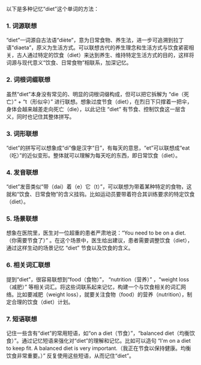 以下是多种记忆“diet”这个单词的方法：

### 1. 词源联想
“diet”一词源自古法语“diète”，意为日常食物、养生法，进一步可追溯到拉丁语“diaeta”，原义为生活方式。可以联想古代的养生理念和生活方式与饮食紧密相关，古人通过特定的饮食（diet）来达到养生、维持特定生活方式的目的，这样将词源与现代意义“饮食、日常食物”相联系，加深记忆。

### 2. 词根词缀联想
虽然“diet”本身没有常见的、明显的词根词缀构成，但可以把它拆解为 “die（死亡）” + “t（形似伞）” 进行联想。想象过度节食（diet），在烈日下只撑着一把伞，身体会越来越差走向死亡（die），以此记住 “diet” 有节食、控制饮食这一层含义，同时也记住其整体拼写。

### 3. 词形联想
“diet”的拼写可以想象成“di”像是汉字“日”，有每天的意思，“et”可以联想成“eat（吃）”的近似变形。整体就可以理解为每天吃的东西，即日常饮食（diet）。

### 4. 发音联想
“diet”发音类似“带（dai）着（e）它（t）”，可以联想为带着某种特定的食物，这就和“饮食、日常食物”的含义挂钩。比如运动员要带着符合其训练要求的特定饮食（diet）。

### 5. 场景联想
想象在医院里，医生对一位超重的患者严肃地说：“You need to be on a diet.（你需要节食了）” 。在这个场景中，医生给出建议，患者需要调整饮食（diet），通过这样生动的场景记忆 “diet” 节食以及饮食的含义。

### 6. 相关词汇联想
提到“diet”，很容易联想到“food（食物）”， “nutrition（营养）” ，“weight loss（减肥）” 等相关词汇。将这些词联系起来记忆，构建一个与饮食相关的词汇网络。比如要减肥（weight loss），就要关注食物（food）的营养（nutrition），制定合理的饮食（diet）计划。

### 7. 短语联想
记住一些含有“diet”的常用短语，如“on a diet（节食）”，“balanced diet（均衡饮食）”。通过记忆短语来强化对“diet”的理解和记忆。比如可以造句 “I'm on a diet to keep fit. A balanced diet is very important.（我正在节食以保持健康。均衡饮食非常重要。）” 反复使用这些短语，从而记住“diet”。 